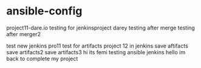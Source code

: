 # ansible-config
project11-dare.io
testing for jenkinsproject darey
testing after merge
testing after merger2


test new jenkins pro11
test for artifacts project 12 in jenkins
save aftifacts
save artifacts2
save artifacts3
hi its femi testing ansible jenkins
hello im back to complete my project
